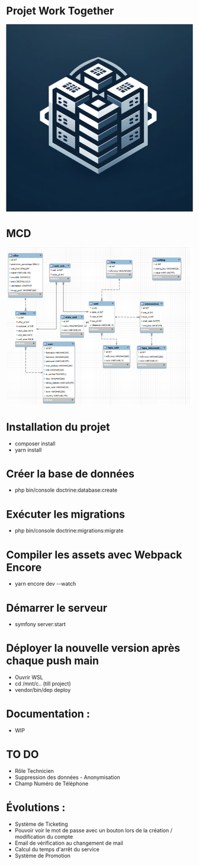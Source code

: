 # Projet Work Together

![Logo](assets/images/logo_WorkTogether.webp)

# MCD
![BDD](assets/images/bdd.png)


# Installation du projet
- composer install 
- yarn install

# Créer la base de données
- php bin/console doctrine:database:create

# Exécuter les migrations
- php bin/console doctrine:migrations:migrate 

# Compiler les assets avec Webpack Encore
- yarn encore dev --watch

# Démarrer le serveur 
- symfony server:start

# Déployer la nouvelle version après chaque push main
- Ouvrir WSL
- cd /mnt/c.. (till project)
- vendor/bin/dep deploy

# Documentation : 
- WIP

# TO DO
- Rôle Technicien
- Suppression des données - Anonymisation
- Champ Numéro de Téléphone

# Évolutions :

- Système de Ticketing
- Pouvoir voir le mot de passe avec un bouton lors de la création / modification du compte
- Email de vérification au changement de mail
- Calcul du temps d'arrêt du service
- Système de Promotion

